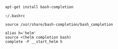 ```bash
apt-get install bash-completion
```

`~/.bashrc`

```
source /usr/share/bash-completion/bash_completion

alias h='helm'
source <(helm completion bash)
complete -F __start_helm h
```